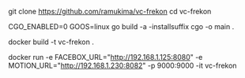 git clone https://github.com/ramukima/vc-frekon
cd vc-frekon

CGO_ENABLED=0 GOOS=linux go build -a -installsuffix cgo -o main .

docker build -t vc-frekon .

docker run -e FACEBOX_URL="http://192.168.1.125:8080" -e MOTION_URL="http://192.168.1.230:8082" -p 9000:9000 -it vc-frekon

